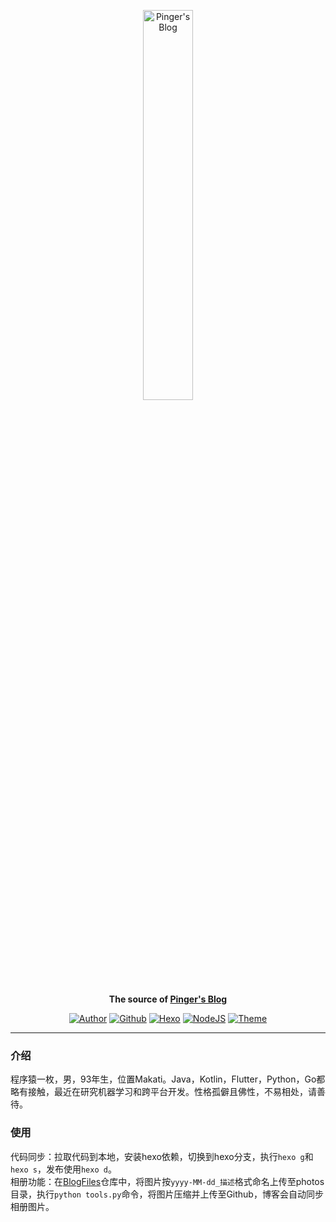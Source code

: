 <p align="center">
  <a href="https://docsify.js.org">
    <img alt="Pinger's Blog" src="https://i.loli.net/2019/02/16/5c67bc9b5e970.png" width="40%">
  </a>
</p>
<p align="center">
  <strong>The source of <a href="https://pingerx.com">Pinger's Blog</a></strong>
</p>

<p align="center">
  <a href="https://pingerx.com"><img alt="Author" src="https://img.shields.io/badge/author-pinger-brightgreen.svg"></a>
    <a href="https://github.com/pingerx"><img alt="Github" src="https://img.shields.io/badge/github-pingerx-green.svg"></a>
  <a href="https://hexo.io"><img alt="Hexo" src="https://img.shields.io/badge/hexo-3.3.8-0e83cd.svg?style=flat-square"></a>
  <a href="https://nodejs.org"><img alt="NodeJS" src="https://img.shields.io/badge/node.js-7.1.2-43853d.svg?style=flat-square"></a>
  <a href="https://material.viosey.com"><img alt="Theme" src="https://img.shields.io/badge/theme-material-red.svg?style=flat-square"></a>
</p>

---
### 介绍
程序猿一枚，男，93年生，位置Makati。Java，Kotlin，Flutter，Python，Go都略有接触，最近在研究机器学习和跨平台开发。性格孤僻且佛性，不易相处，请善待。

### 使用
代码同步：拉取代码到本地，安装hexo依赖，切换到hexo分支，执行`hexo g`和`hexo s`，发布使用`hexo d`。 </br>
相册功能：在[BlogFiles](https://github.com/pingerx/BlogFiles)仓库中，将图片按`yyyy-MM-dd_描述`格式命名上传至photos目录，执行`python tools.py`命令，将图片压缩并上传至Github，博客会自动同步相册图片。
